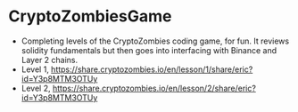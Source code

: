 # CryptoZombiesGame
- Completing levels of the CryptoZombies coding game, for fun. It reviews solidity fundamentals but then goes into interfacing with Binance and Layer 2 chains. 
- Level 1, https://share.cryptozombies.io/en/lesson/1/share/eric?id=Y3p8MTM3OTUy
- Level 2, https://share.cryptozombies.io/en/lesson/2/share/eric?id=Y3p8MTM3OTUy

